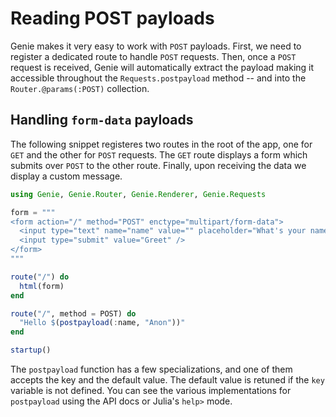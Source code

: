 # Reading POST payloads

Genie makes it very easy to work with `POST` payloads. First, we need to register a dedicated route to handle `POST` requests. Then, once a `POST` request is received, Genie will automatically extract the payload making it accessible throughout the `Requests.postpayload` method -- and into the `Router.@params(:POST)` collection.

## Handling `form-data` payloads

The following snippet registeres two routes in the root of the app, one for `GET` and the other for `POST` requests. The `GET` route displays a form which submits over `POST` to the other route. Finally, upon receiving the data we display a custom message.

```julia
using Genie, Genie.Router, Genie.Renderer, Genie.Requests

form = """
<form action="/" method="POST" enctype="multipart/form-data">
  <input type="text" name="name" value="" placeholder="What's your name?" />
  <input type="submit" value="Greet" />
</form>
"""

route("/") do
  html(form)
end

route("/", method = POST) do
  "Hello $(postpayload(:name, "Anon"))"
end

startup()
```

The `postpayload` function has a few specializations, and one of them accepts the key and the default value. The default value is retuned if the `key` variable is not defined. You can see the various implementations for `postpayload` using the API docs or Julia's `help>` mode.
